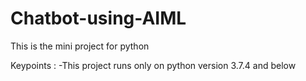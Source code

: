 # Chatbot-using-AIML
This is the mini project for python

Keypoints :
-This project runs only on python version 3.7.4 and below 

